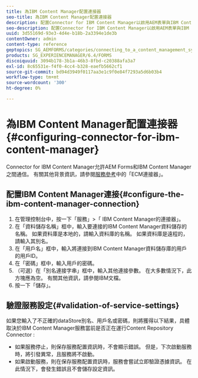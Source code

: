 ```yaml
---
title: 為IBM Content Manager配置連接器
seo-title: 為IBM Content Manager配置連接器
description: 配置Connector for IBM Content Manager以啟用AEM表單與IBM Content Manager之間的通信。
seo-description: 配置Connector for IBM Content Manager以啟用AEM表單與IBM Content Manager之間的通信。
uuid: 3d55169d-93e3-4d4e-b18b-2a3394e1de3b
contentOwner: admin
content-type: reference
geptopics: SG_AEMFORMS/categories/connecting_to_a_content_management_system
products: SG_EXPERIENCEMANAGER/6.4/FORMS
discoiquuid: 3094b178-3b1a-46b3-8fbd-c20388afa3a7
exl-id: 8c65531e-f4f0-4cc4-b328-eaefb5662cf1
source-git-commit: bd94d3949f0117aa3e1c9f0e84f7293a5d6b03b4
workflow-type: tm+mt
source-wordcount: '300'
ht-degree: 0%

---
```


# 為IBM Content Manager配置連接器{#configuring-connector-for-ibm-content-manager}

Connector for IBM Content Manager允許AEM Forms和IBM Content Manager之間通信。 有關其他背景資訊，請參閱[服務參考](https://www.adobe.com/go/learn_aemforms_services_63)中的「ECM連接器」。

## 配置IBM Content Manager連接{#configure-the-ibm-content-manager-connection}

1. 在管理控制台中，按一下「服務」>「 IBM Content Manager的連接器」。
1. 在「資料儲存名稱」框中，輸入要連接的IBM Content Manager資料儲存的名稱。 如果資料庫是本地的，請輸入資料庫的名稱。 如果資料庫是遠程的，請輸入其別名。
1. 在「用戶名」框中，輸入將連接到IBM Content Manager資料儲存庫的用戶的用戶ID。
1. 在「密碼」框中，輸入用戶的密碼。
1. （可選）在「別名連接字串」框中，輸入其他連接參數。 在大多數情況下，此方塊應為空。 有關其他資訊，請參閱IBM文檔。
1. 按一下「儲存」。

## 驗證服務設定{#validation-of-service-settings}

如果您輸入了不正確的dataStore別名、用戶名或密碼，則將獲得以下結果，具體取決於IBM Content Manager服務當前是否正在運行Content Repository Connector :

* 如果服務停止，則保存服務配置資訊時，不會顯示錯誤。 但是，下次啟動服務時，將引發異常，且服務將不啟動。
* 如果啟動服務，則在保存服務配置資訊時，服務會嘗試立即驗證憑據資訊。 在此情況下，會發生錯誤且不會儲存設定資訊。
